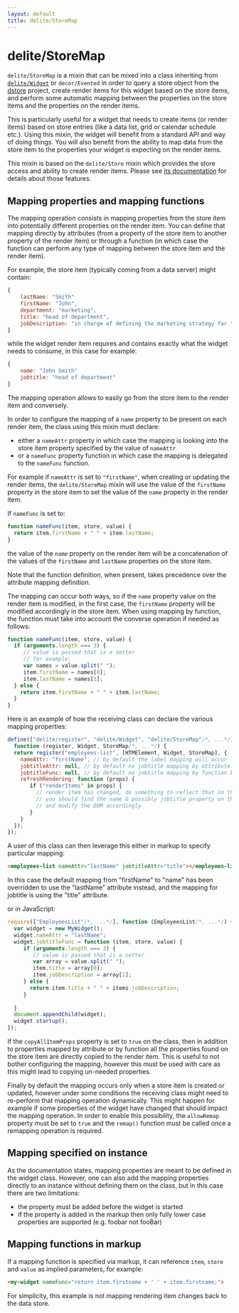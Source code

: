 ```yaml
---
layout: default
title: delite/StoreMap
---
```


# delite/StoreMap

`delite/StoreMap` is a mixin that can be mixed into a class inheriting from [`delite/Widget`](Widget.md) or `decor/Evented`
in order to query a store object from the [dstore](http://dstorejs.io/) project, create render items for this widget 
based on the store items, and perform some automatic mapping between the properties on the store items and the 
properties on the render items.

This is particularly useful for a widget that needs to create items (or render items) based on store entries
(like a data list, grid or calendar schedule etc.). Using this mixin, the widget will benefit from a standard
API and way of doing things. You will also benefit from the ability to map data from the store item to the properties
your widget is expecting on the render items.

This mixin is based on the `delite/Store` mixin which provides the store access and ability to create render items. Please
see [its documentation](Store.md) for details about those features.

## Mapping properties and mapping functions

The mapping operation consists in mapping properties from the store item into potentially different properties on the 
render item. You can define that mapping directly by attributes (from a property of the store item to another property
of the render item) or through a function (in which case the function can perform any type of mapping between the store
item and the render item).

For example, the store item (typically coming from a data server) might contain:

```js
{
    lastName: "Smith"
    firstName: "John",
    department: "marketing",
    title: "head of department",
    jobDescription: "in charge of defining the marketing strategy for the company"
}
```

while the widget render item requires and contains exactly what the widget needs to consume, in this case for example:

```js
{
    name: "John Smith"
    jobtitle: "head of department"
}
```

The mapping operation allows to easily go from the store item to the render item and conversely.

In order to configure the mapping of a `name` property to be present on each render item, the class using this
mixin must declare: 

* either a `nameAttr` property in which case the mapping is looking into the store item property specified by the value of `nameAttr`
* or a `nameFunc` property function in which case the mapping is delegated to the `nameFunc` function.

For example if `nameAttr` is set to `"firstName"`, when creating or updating the render items, the `delite/StoreMap` mixin will
use the value of the `firstName` property in the store item to set the value of the `name` property in the render item.
 
If `nameFunc` is set to:

```js
function nameFunc(item, store, value) {
  return item.firstName + " " + item.lastName;
}
```

the value of the `name` property on the render item will be a concatenation of the values of the `firstName` and `lastName`
properties on the store item.

Note that the function definition, when present, takes precedence over the attribute mapping definition.

The mapping can occur both ways, so if the `name` property value on the render item is modified, in the first case, the `firstName`
property will be modified accordingly in the store item. When using mapping by function, the function must take into
account the converse operation if needed as follows:

```js
function nameFunc(item, store, value) {
  if (arguments.length === 3) {
     // value is passed that is a setter
     // for example:
     var names = value.split(" ");
     item.firstName = names[0];
     item.lastName = names[1];
  } else {
    return item.firstName + " " + item.lastName;
  }
}
```

Here is an example of how the receiving class can declare the various mapping properties:

```js
define(["delite/register", "delite/Widget", "delite/StoreMap"/*, ...*/], 
  function (register, Widget, StoreMap/*, ...*/) {
  return register("employees-list", [HTMElement, Widget, StoreMap], {
    nameAttr: "firstName", // by default the label mapping will occur from firstName to name
    jobtitleAttr: null, // by default no jobtitle mapping by attribute but let the user use one
    jobtitleFunc: null, // by default no jobtitle mapping by function but let the user use one
    refreshRendering: function (props) {
       if ("renderItems" in props) {
         // render item has changed, do something to reflect that in the rendering
         // you should find the name & possibly jobtitle property on the render item instances
         // and modify the DOM accordingly
       }
    }
  });
});
```

A user of this class can then leverage this either in markup to specify particular mapping:

```html
<employees-list nameAttr="lastName" jobtitleAttr="title"></employees-list>
```

In this case the default mapping from "firstName" to "name" has been overridden to use the "lastName" attribute instead, and
the mapping for jobtitle is using the "title" attribute.

or in JavaScript:

```js
require(["EmployeesList"/*, ...*/], function (EmployeesList/*, ...*/) {
  var widget = new MyWidget();
  widget.nameAttr = "lastName";
  widget.jobtitleFunc = function (item, store, value) {
     if (arguments.length === 3) {
        // value is passed that is a setter
        var array = value.split(" ");
        item.title = array[0];
        item.jobDescription = array[1];
     } else {
       return item.title + " " + items.jobDescription;
     } 
    
  }
  document.appendChild(widget);
  widget.startup();
});
``` 

If the `copyAllItemProps` property is set to `true` on the class, then in addition to properties mapped by attribute or
by function all the properties found on the store item are directly copied to the render item. This is useful to not
bother configuring the mapping, however this must be used with care as this might lead to copying un-needed properties.

Finally by default the mapping occurs only when a store item is created or updated, however under some conditions the
receiving class might need to re-perform that mapping operation dynamically. This might happen for example if some
properties of the widget have changed that should impact the mapping operation. In order to enable this possibility, 
the `allowRemap` property must be set to `true` and the `remap()` function must be called once a remapping operation is 
required.

## Mapping specified on instance

As the documentation states, mapping properties are meant to be defined in the widget class. However, one can
also add the mapping properties directly to an instance without defining them on the class, but in this case
there are two limitations:

* the property must be added before the widget is started
* if the property is added in the markup then only fully lower case properties are supported (e.g. foobar not fooBar)

## Mapping functions in markup

If a mapping function is specified via markup, it can reference `item`, `store` and `value` as implied parameters,
for example:

```html
<my-widget nameFunc="return item.firstname + ' ' + item.firstname;">
```

For simplicity, this example is not mapping rendering item changes back to the data store.